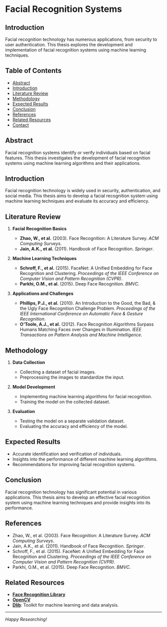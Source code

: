# Facial Recognition Systems

## Introduction
Facial recognition technology has numerous applications, from security to user authentication. This thesis explores the development and implementation of facial recognition systems using machine learning techniques.

## Table of Contents
- [Abstract](#abstract)
- [Introduction](#introduction)
- [Literature Review](#literature-review)
- [Methodology](#methodology)
- [Expected Results](#expected-results)
- [Conclusion](#conclusion)
- [References](#references)
- [Related Resources](#related-resources)
- [Contact](#contact)

## Abstract
Facial recognition systems identify or verify individuals based on facial features. This thesis investigates the development of facial recognition systems using machine learning algorithms and their applications.

## Introduction
Facial recognition technology is widely used in security, authentication, and social media. This thesis aims to develop a facial recognition system using machine learning techniques and evaluate its accuracy and efficiency.

## Literature Review
1. **Facial Recognition Basics**
   - **Zhao, W., et al.** (2003). Face Recognition: A Literature Survey. *ACM Computing Surveys*.
   - **Jain, A.K., et al.** (2011). Handbook of Face Recognition. *Springer*.

2. **Machine Learning Techniques**
   - **Schroff, F., et al.** (2015). FaceNet: A Unified Embedding for Face Recognition and Clustering. *Proceedings of the IEEE Conference on Computer Vision and Pattern Recognition (CVPR)*.
   - **Parkhi, O.M., et al.** (2015). Deep Face Recognition. *BMVC*.

3. **Applications and Challenges**
   - **Phillips, P.J., et al.** (2010). An Introduction to the Good, the Bad, & the Ugly Face Recognition Challenge Problem. *Proceedings of the IEEE International Conference on Automatic Face & Gesture Recognition*.
   - **O'Toole, A.J., et al.** (2012). Face Recognition Algorithms Surpass Humans Matching Faces over Changes in Illumination. *IEEE Transactions on Pattern Analysis and Machine Intelligence*.

## Methodology
1. **Data Collection**
   - Collecting a dataset of facial images.
   - Preprocessing the images to standardize the input.

2. **Model Development**
   - Implementing machine learning algorithms for facial recognition.
   - Training the model on the collected dataset.

3. **Evaluation**
   - Testing the model on a separate validation dataset.
   - Evaluating the accuracy and efficiency of the model.

## Expected Results
- Accurate identification and verification of individuals.
- Insights into the performance of different machine learning algorithms.
- Recommendations for improving facial recognition systems.

## Conclusion
Facial recognition technology has significant potential in various applications. This thesis aims to develop an effective facial recognition system using machine learning techniques and provide insights into its performance.

## References
- Zhao, W., et al. (2003). Face Recognition: A Literature Survey. *ACM Computing Surveys*.
- Jain, A.K., et al. (2011). Handbook of Face Recognition. *Springer*.
- Schroff, F., et al. (2015). FaceNet: A Unified Embedding for Face Recognition and Clustering. *Proceedings of the IEEE Conference on Computer Vision and Pattern Recognition (CVPR)*.
- Parkhi, O.M., et al. (2015). Deep Face Recognition. *BMVC*.

## Related Resources
- **[Face Recognition Library](https://github.com/ageitgey/face_recognition)**
- **[OpenCV](https://opencv.org)**
- **[Dlib](http://dlib.net)**: Toolkit for machine learning and data analysis.

---

*Happy Researching!*

